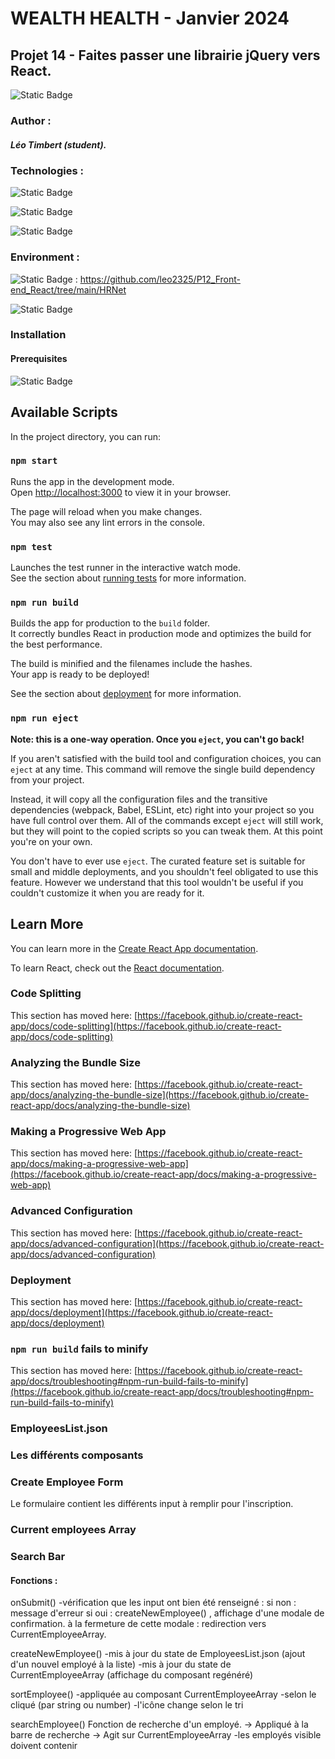 # WEALTH HEALTH - Janvier 2024
## Projet 14 - Faites passer une librairie jQuery vers React. 
![Static Badge](https://img.shields.io/badge/Openclassrooms-8A2BE2)


### Author : 
##### Léo Timbert (student).


### Technologies :
![Static Badge](https://img.shields.io/badge/Made%20with-Javascript-green)

![Static Badge](https://img.shields.io/badge/react%2018.2.0-blue)

![Static Badge](https://img.shields.io/badge/redux%205.0.1-lightblue)


### Environment :
![Static Badge](https://img.shields.io/badge/Github-lightgrey) : https://github.com/leo2325/P12_Front-end_React/tree/main/HRNet

![Static Badge](https://img.shields.io/badge/recommended%20editor-VS%20Code-white)


### Installation
#### Prerequisites
![Static Badge](https://img.shields.io/badge/npm-v%209.5.0-white)




## Available Scripts

In the project directory, you can run:

### `npm start`

Runs the app in the development mode.\
Open [http://localhost:3000](http://localhost:3000) to view it in your browser.

The page will reload when you make changes.\
You may also see any lint errors in the console.

### `npm test`

Launches the test runner in the interactive watch mode.\
See the section about [running tests](https://facebook.github.io/create-react-app/docs/running-tests) for more information.

### `npm run build`

Builds the app for production to the `build` folder.\
It correctly bundles React in production mode and optimizes the build for the best performance.

The build is minified and the filenames include the hashes.\
Your app is ready to be deployed!

See the section about [deployment](https://facebook.github.io/create-react-app/docs/deployment) for more information.

### `npm run eject`

**Note: this is a one-way operation. Once you `eject`, you can't go back!**

If you aren't satisfied with the build tool and configuration choices, you can `eject` at any time. This command will remove the single build dependency from your project.

Instead, it will copy all the configuration files and the transitive dependencies (webpack, Babel, ESLint, etc) right into your project so you have full control over them. All of the commands except `eject` will still work, but they will point to the copied scripts so you can tweak them. At this point you're on your own.

You don't have to ever use `eject`. The curated feature set is suitable for small and middle deployments, and you shouldn't feel obligated to use this feature. However we understand that this tool wouldn't be useful if you couldn't customize it when you are ready for it.

## Learn More

You can learn more in the [Create React App documentation](https://facebook.github.io/create-react-app/docs/getting-started).

To learn React, check out the [React documentation](https://reactjs.org/).

### Code Splitting

This section has moved here: [https://facebook.github.io/create-react-app/docs/code-splitting](https://facebook.github.io/create-react-app/docs/code-splitting)

### Analyzing the Bundle Size

This section has moved here: [https://facebook.github.io/create-react-app/docs/analyzing-the-bundle-size](https://facebook.github.io/create-react-app/docs/analyzing-the-bundle-size)

### Making a Progressive Web App

This section has moved here: [https://facebook.github.io/create-react-app/docs/making-a-progressive-web-app](https://facebook.github.io/create-react-app/docs/making-a-progressive-web-app)

### Advanced Configuration

This section has moved here: [https://facebook.github.io/create-react-app/docs/advanced-configuration](https://facebook.github.io/create-react-app/docs/advanced-configuration)

### Deployment

This section has moved here: [https://facebook.github.io/create-react-app/docs/deployment](https://facebook.github.io/create-react-app/docs/deployment)

### `npm run build` fails to minify

This section has moved here: [https://facebook.github.io/create-react-app/docs/troubleshooting#npm-run-build-fails-to-minify](https://facebook.github.io/create-react-app/docs/troubleshooting#npm-run-build-fails-to-minify)




















### EmployeesList.json

### Les différents composants

### Create Employee Form

Le formulaire contient les différents input à remplir pour l'inscription.

### Current employees Array

### Search Bar


#### Fonctions : 

onSubmit()
    -vérification que les input ont bien été renseigné : 
        si non : message d'erreur
        si oui : createNewEmployee() , affichage d'une modale de confirmation.
            à la fermeture de cette modale : redirection vers CurrentEmployeeArray.

createNewEmployee()
    -mis à jour du state de EmployeesList.json (ajout d'un nouvel employé à la liste)
    -mis à jour du state de CurrentEmployeeArray (affichage du composant regénéré)


sortEmployee() 
    -appliquée au composant CurrentEmployeeArray <th>
        -selon le <th> cliqué (par string ou number)
        -l'icône change selon le tri

searchEmployee()
    Fonction de recherche d'un employé.
    -> Appliqué à la barre de recherche
    -> Agit sur CurrentEmployeeArray
        -les employés visible doivent contenir 